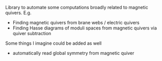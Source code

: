 Library to automate some computations broadly related to magnetic quivers. E.g.
- Finding magnetic quivers from brane webs / electric quivers
- Finding Hasse diagrams of moduli spaces from magnetic quivers via quiver subtraction


Some things I imagine could be added as well
- automatically read global symmetry from magnetic quiver



